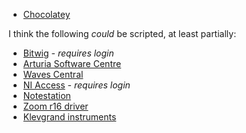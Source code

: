 - [Chocolatey](https://chocolatey.org/install)

I think the following _could_ be scripted, at least partially:

- [Bitwig](https://www.bitwig.com/dl/31/win) - _requires login_
- [Arturia Software Centre](https://www.arturia.com/support/updates&manuals)
- [Waves Central](https://www.waves.com/dlrdr?id=central-win)
- [NI Access](https://www.native-instruments.com/en/my-account/my-products-serials-downloads/) - _requires login_
- [Notestation](https://www.synology.com/en-global/support/download/DS414j#utilities)
- [Zoom r16 driver](https://www.zoom-na.com/news/r16-r24-driver-update-v210)
- [Klevgrand instruments](https://klevgrand.se/user/me)
